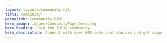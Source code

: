 ```yaml
---
layout: layouts/community.njk
title: Community
permalink: /community.html
hero_image: images/CommunityPage_hero.svg
hero_heading: Join the Zulip community
hero_description: Connect with over 600 code contributors and get support from open source-ers around the world.
---
```

